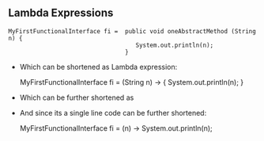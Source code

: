 Lambda Expressions
------------------

    MyFirstFunctionalInterface fi =  public void oneAbstractMethod (String n) {
                                        System.out.println(n);
                                     }
* Which can be shortened as Lambda expression:
 
    MyFirstFunctionalInterface fi =  (String n) -> { System.out.println(n); }

* Which can be further shortened as

* And since its a single line code can be further shortened:

    MyFirstFunctionalInterface fi =  (n) -> System.out.println(n);
